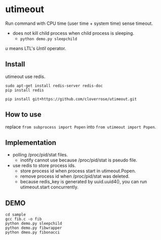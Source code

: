 utimeout
========

Run command with CPU time (user time + system time) sense timeout.

 - does not kill child process when child process is sleeping.
   - ```python demo.py sleepchild```


*u* means LTL's *Until* operator.


Install
-------

utimeout use redis.

```
sudo apt-get install redis-server redis-doc
pip install redis
```


```pip install git+https://github.com/cloverrose/utimeout.git```


How to use
----------

replace ```from subprocess import Popen``` into ```from utimeout import Popen```.



Implementation
--------------

- polling /proc/pid/stat files.
  - inotify cannot use because /proc/pid/stat is pseudo file.
- use redis to store process ids.
  - store process id when process start in utimeout.Popen.
  - remove process id when /proc/pid/stat was deleted.
  - because redis_key is generated by uuid.uuid4(), you can run utimeout.start concurrently.


DEMO
----

```
cd sample
gcc fib.c -o fib
python demo.py sleepchild
python demo.py fibwrapper
python dmeo.py fibonacci
```
